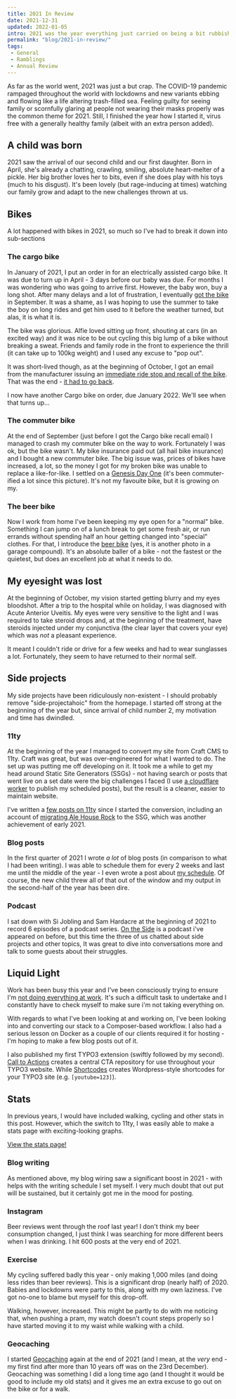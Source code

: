 ```yaml
---
title: 2021 In Review
date: 2021-12-31
updated: 2022-01-05
intro: 2021 was the year everything just carried on being a bit rubbish in the world. There were, however, some excellent highlights in the year
permalink: "blog/2021-in-review/"
tags:
 - General
 - Ramblings
 - Annual Review
---
```


As far as the world went, 2021 was just a but crap. The COVID-19 pandemic rampaged throughout the world with lockdowns and new variants ebbing and flowing like a life altering trash-filled sea. Feeling guilty for seeing family or scornfully glaring at people not wearing their masks properly was the common theme for 2021. Still, I finished the year how I started it, virus free with a generally healthy family (albeit with an extra person added).

## A child was born

2021 saw the arrival of our second child and our first daughter. Born in April, she's already a chatting, crawling, smiling, absolute heart-melter of a pickle. Her big brother loves her to bits, even if she does play with his toys (much to his disgust). It's been lovely (but rage-inducing at times) watching our family grow and adapt to the new challenges thrown at us.

## Bikes

A lot happened with bikes in 2021, so much so I've had to break it down into sub-sections

### The cargo bike

In January of 2021, I put an order in for an electrically assisted cargo bike. It was due to turn up in April - 3 days before our baby was due. For months I was wondering who was going to arrive first. However, the baby won, buy a long shot. After many delays and a lot of frustration, I eventually [got the bike](https://www.instagram.com/p/CTU85OUIOWn/) in September. It was a shame, as I was hoping to use the summer to take the boy on long rides and get him used to it before the weather turned, but alas, it is what it is.

The bike was glorious. Alfie loved sitting up front, shouting at cars (in an excited way) and it was nice to be out cycling this big lump of a bike without breaking a sweat. Friends and family rode in the front to experience the thrill (it can take up to 100kg weight) and I used any excuse to "pop out".

It was short-lived though, as at the beginning of October, I got an email from the manufacturer issuing an [immediate ride stop and recall of the bike](https://www.r-m.de/en-gb/enterprise/press/press-releases/recall-and-immediate-ride-stop-packster-70-model/). That was the end - [it had to go back](https://www.instagram.com/p/CVYIYwGIAWE/).

I now have another Cargo bike on order, due January 2022. We'll see when that turns up...

### The commuter bike

At the end of September (just before I got the Cargo bike recall email) I managed to crash my commuter bike on the way to work. Fortunately I was ok, but the bike wasn't. My bike insurance paid out (all hail bike insurance) and I bought a new commuter bike. The big issue was, prices of bikes have increased, a lot, so the money I got for my broken bike was unable to replace a like-for-like. I settled on a [Genesis Day One](https://www.instagram.com/p/CUf7u6pIatL/) (it's been commuter-ified a lot since this picture). It's not my favouite bike, but it is growing on my.

### The beer bike

Now I work from home I've been keeping my eye open for a "normal" bike. Something I can jump on of a lunch break to get some fresh air, or run errands without spending half an hour getting changed into "special" clothes. For that, I introduce the [beer bike](https://www.instagram.com/p/CYXPS2HLwn0/) (yes, it is another photo in a garage compound). It's an absolute baller of a bike - not the fastest or the quietest, but does an excellent job at what it needs to do.

## My eyesight was lost

At the beginning of October, my vision started getting blurry and my eyes bloodshot. After a trip to the hospital while on holiday, I was diagnosed with Acute Anterior Uveitis. My eyes were very sensitive to the light and I was required to take steroid drops and, at the beginning of the treatment, have steroids injected under my conjunctiva (the clear layer that covers your eye) which was _not_ a pleasant experience.

It meant I couldn't ride or drive for a few weeks and had to wear sunglasses a lot. Fortunately, they seem to have returned to their normal self.

## Side projects

My side projects have been ridiculously non-existent - I should probably remove "side-projectahoic" from the homepage. I started off strong at the beginning of the year but, since arrival of child number 2, my motivation and time has dwindled.

### 11ty

At the beginning of the year I managed to convert my site from Craft CMS to 11ty. Craft was great, but was over-engineered for what I wanted to do. The set up was putting me off developing on it. It took me a while to get my head around Static Site Generators (SSGs) - not having search or posts that went live on a set date were the big challenges I faced (I use [a cloudflare worker](http://localhost:8080/blog/deploy-11ty-scheduled-posts-with-cloudflare-workers/) to publish my scheduled posts), but the result is a cleaner, easier to maintain website.

I've written a [few posts on 11ty](http://localhost:8080/category/11ty/) since I started the conversion, including an account of [migrating Ale House Rock](http://localhost:8080/blog/building-ale-house-rock-with-11ty/) to the SSG, which was another achievement of early 2021.

### Blog posts

In the first quarter of 2021 I wrote _a lot_ of blog posts (in comparison to what I had been writing). I was able to schedule them for every 2 weeks and last me until the middle of the year - I even wrote a post about [my schedule](http://localhost:8080/blog/my-2021-writing-schedule/). Of course, the new child threw all of that out of the window and my output in the second-half of the year has been dire.

### Podcast

I sat down with Si Jobling and Sam Hardacre at the beginning of 2021 to record 6 episodes of a podcast series. [On the Side](https://makelifeworkpodcast.com/tag/season-5/0) is a podcast i've appeared on before, but this time the three of us chatted about side projects and other topics, It was great to dive into conversations more and talk to some guests about their struggles.

## Liquid Light

Work has been busy this year and I've been consciously trying to ensure I'm [not doing everything at work](https://www.mikestreety.co.uk/blog/making-sure-youre-not-doing-everything-at-work). It's such a difficult task to undertake and I constantly have to check myself to make sure i'm not taking everything on.

With regards to what I've been looking at and working on, I've been looking into and converting our stack to a Composer-based workflow. I also had a serious lesson on Docker as a couple of our clients required it for hosting - I'm hoping to make a few blog posts out of it.

I also published my first TYPO3 extension (swiftly followed by my second). [Call to Actions](https://extensions.typo3.org/extension/call_to_actions) creates a central CTA repository for use throughout your TYPO3 website. While [Shortcodes](https://extensions.typo3.org/extension/shortcodes) creates Wordpress-style shortcodes for your TYPO3 site (e.g. `[youtube=123]`).

## Stats

In previous years, I would have included walking, cycling and other stats in this post. However, which the switch to 11ty, I was easily able to make a stats page with exciting-looking graphs.

[View the stats page!](/stats)

### Blog writing

As mentioned above, my blog wiring saw a significant boost in 2021 - with helps with the writing schedule I set myself. I very much doubt that out put will be sustained, but it certainly got me in the mood for posting.

### Instagram

Beer reviews went through the roof last year! I don't think my beer consumption changed, I just think I was searching for more different beers when I was drinking. I hit 600 posts at the very end of 2021.

### Exercise

My cycling suffered badly this year - only making 1,000 miles (and doing less rides than beer reviews). This is a significant drop (nearly half) of 2020. Babies and lockdowns were party to this, along with my own laziness. I've got no-one to blame but myself for this drop-off.

Walking, however, increased. This might be partly to do with me noticing that, when pushing a pram, my watch doesn't count steps properly so I have started moving it to my waist while walking with a child.

### Geocaching

I started [Geocaching](https://www.geocaching.com/) again at the end of 2021 (and I mean, at the _very_ end - my first find after more than 10 years off was on the 23rd December). Geocaching was something I did a long time ago (and I thought it would be good to include my old stats) and it gives me an extra excuse to go out on the bike or for a walk.
